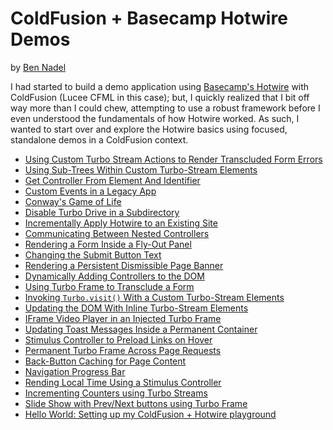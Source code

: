
# ColdFusion + Basecamp Hotwire Demos

by [Ben Nadel][ben-nadel]

I had started to build a demo application using [Basecamp's Hotwire][hotwire] with ColdFusion (Lucee CFML in this case); but, I quickly realized that I bit off way more than I could chew, attempting to use a robust framework before I even understood the fundamentals of how Hotwire worked. As such, I wanted to start over and explore the Hotwire basics using focused, standalone demos in a ColdFusion context.

* [Using Custom Turbo Stream Actions to Render Transcluded Form Errors](./demos/frame-form2/)
* [Using Sub-Trees Within Custom Turbo-Stream Elements](./demos/custom-stream-action2/)
* [Get Controller From Element And Identifier](./demos/get-controller/)
* [Custom Events in a Legacy App](./demos/custom-events/)
* [Conway's Game of Life](./demos/game-of-life/)
* [Disable Turbo Drive in a Subdirectory](./demos/disable-subdirectory/)
* [Incrementally Apply Hotwire to an Existing Site](./demos/baby-steps/)
* [Communicating Between Nested Controllers](./demos/nested-controllers/)
* [Rendering a Form Inside a Fly-Out Panel](./demos/fly-out-form/)
* [Changing the Submit Button Text](./demos/submit-button/)
* [Rendering a Persistent Dismissible Page Banner](./demos/banner/)
* [Dynamically Adding Controllers to the DOM](./demos/dynamic-controller/)
* [Using Turbo Frame to Transclude a Form](./demos/frame-form/)
* [Invoking `Turbo.visit()` With a Custom Turbo-Stream Elements](./demos/custom-stream-action/)
* [Updating the DOM With Inline Turbo-Stream Elements](./demos/inline-stream/)
* [IFrame Video Player in an Injected Turbo Frame](./demos/iframe-player/)
* [Updating Toast Messages Inside a Permanent Container](./demos/toast-messages/)
* [Stimulus Controller to Preload Links on Hover](./demos/hover-preload/)
* [Permanent Turbo Frame Across Page Requests](./demos/permanent-frame/)
* [Back-Button Caching for Page Content](./demos/back-button/)
* [Navigation Progress Bar](./demos/nav-progress-bar/)
* [Rending Local Time Using a Stimulus Controller](./demos/local-time/)
* [Incrementing Counters using Turbo Streams](./demos/counters/)
* [Slide Show with Prev/Next buttons using Turbo Frame](./demos/slide-show/)
* [Hello World: Setting up my ColdFusion + Hotwire playground](./demos/hello-world/)


[ben-nadel]: https://www.bennadel.com/

[hotwire]: https://hotwired.dev/
